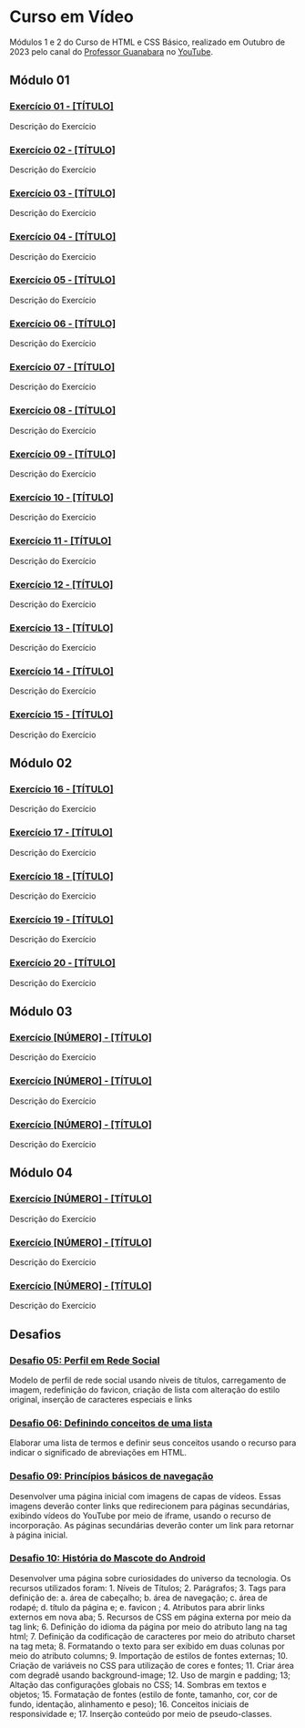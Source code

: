 <h1>Curso em Vídeo</h1>

<p>Módulos 1 e 2 do Curso de HTML e CSS Básico, realizado em Outubro de 2023 pelo canal do
    <a  href="https://br.linkedin.com/in/guanabara">Professor Guanabara</a> no 
    <a href="https://www.youtube.com/@CursoemVideo">YouTube</a>.
</p>

<h2>Módulo 01</h2>

<h3><a href="https://whiterabbiton.github.io/Curso-HTML5-CSS3-Gustavo-Guanabara/">Exercício 01 - [TÍTULO]</a></h3>
<p>Descrição do Exercício</p>

<h3><a href="https://whiterabbiton.github.io/Curso-HTML5-CSS3-Gustavo-Guanabara/">Exercício 02 - [TÍTULO]</a></h3>
<p>Descrição do Exercício</p>

<h3><a href="https://whiterabbiton.github.io/Curso-HTML5-CSS3-Gustavo-Guanabara/">Exercício 03 - [TÍTULO]</a></h3>
<p>Descrição do Exercício</p>

<h3><a href="https://whiterabbiton.github.io/Curso-HTML5-CSS3-Gustavo-Guanabara/">Exercício 04 - [TÍTULO]</a></h3>
<p>Descrição do Exercício</p>

<h3><a href="https://whiterabbiton.github.io/Curso-HTML5-CSS3-Gustavo-Guanabara/">Exercício 05 - [TÍTULO]</a></h3>
<p>Descrição do Exercício</p>

<h3><a href="https://whiterabbiton.github.io/Curso-HTML5-CSS3-Gustavo-Guanabara/">Exercício 06 - [TÍTULO]</a></h3>
<p>Descrição do Exercício</p>

<h3><a href="https://whiterabbiton.github.io/Curso-HTML5-CSS3-Gustavo-Guanabara/">Exercício 07 - [TÍTULO]</a></h3>
<p>Descrição do Exercício</p>

<h3><a href="https://whiterabbiton.github.io/Curso-HTML5-CSS3-Gustavo-Guanabara/">Exercício 08 - [TÍTULO]</a></h3>
<p>Descrição do Exercício</p>

<h3><a href="https://whiterabbiton.github.io/Curso-HTML5-CSS3-Gustavo-Guanabara/">Exercício 09 - [TÍTULO]</a></h3>
<p>Descrição do Exercício</p>

<h3><a href="https://whiterabbiton.github.io/Curso-HTML5-CSS3-Gustavo-Guanabara/">Exercício 10 - [TÍTULO]</a></h3>
<p>Descrição do Exercício</p>

<h3><a href="https://whiterabbiton.github.io/Curso-HTML5-CSS3-Gustavo-Guanabara/">Exercício 11 - [TÍTULO]</a></h3>
<p>Descrição do Exercício</p>

<h3><a href="https://whiterabbiton.github.io/Curso-HTML5-CSS3-Gustavo-Guanabara/">Exercício 12 - [TÍTULO]</a></h3>
<p>Descrição do Exercício</p>

<h3><a href="https://whiterabbiton.github.io/Curso-HTML5-CSS3-Gustavo-Guanabara/">Exercício 13 - [TÍTULO]</a></h3>
<p>Descrição do Exercício</p>

<h3><a href="https://whiterabbiton.github.io/Curso-HTML5-CSS3-Gustavo-Guanabara/">Exercício 14 - [TÍTULO]</a></h3>
<p>Descrição do Exercício</p>

<h3><a href="https://whiterabbiton.github.io/Curso-HTML5-CSS3-Gustavo-Guanabara/">Exercício 15 - [TÍTULO]</a></h3>
<p>Descrição do Exercício</p>

<h2>Módulo 02</h2>

<h3><a href="https://whiterabbiton.github.io/Curso-HTML5-CSS3-Gustavo-Guanabara/" >Exercício 16 - [TÍTULO]</a></h3>
<p>Descrição do Exercício</p>

<h3><a href="https://whiterabbiton.github.io/Curso-HTML5-CSS3-Gustavo-Guanabara/" >Exercício 17 - [TÍTULO]</a></h3>
<p>Descrição do Exercício</p>

<h3><a href="https://whiterabbiton.github.io/Curso-HTML5-CSS3-Gustavo-Guanabara/" >Exercício 18 - [TÍTULO]</a></h3>
<p>Descrição do Exercício</p>

<h3><a href="https://whiterabbiton.github.io/Curso-HTML5-CSS3-Gustavo-Guanabara/" >Exercício 19 - [TÍTULO]</a></h3>
<p>Descrição do Exercício</p>

<h3><a href="https://whiterabbiton.github.io/Curso-HTML5-CSS3-Gustavo-Guanabara/" >Exercício 20 - [TÍTULO]</a></h3>
<p>Descrição do Exercício</p>

<h2>Módulo 03</h2>

<h3><a href="https://whiterabbiton.github.io/Curso-HTML5-CSS3-Gustavo-Guanabara/" >Exercício [NÚMERO] - [TÍTULO]</a></h3>
<p>Descrição do Exercício</p>

<h3><a href="https://whiterabbiton.github.io/Curso-HTML5-CSS3-Gustavo-Guanabara/" >Exercício [NÚMERO] - [TÍTULO]</a></h3>
<p>Descrição do Exercício</p>

<h3><a href="https://whiterabbiton.github.io/Curso-HTML5-CSS3-Gustavo-Guanabara/" >Exercício [NÚMERO] - [TÍTULO]</a></h3>
<p>Descrição do Exercício</p>

<h2>Módulo 04</h2>

<h3><a href="https://whiterabbiton.github.io/Curso-HTML5-CSS3-Gustavo-Guanabara/" >Exercício [NÚMERO] - [TÍTULO]</a></h3>
<p>Descrição do Exercício</p>

<h3><a href="https://whiterabbiton.github.io/Curso-HTML5-CSS3-Gustavo-Guanabara/" >Exercício [NÚMERO] - [TÍTULO]</a></h3>
<p>Descrição do Exercício</p>

<h3><a href="https://whiterabbiton.github.io/Curso-HTML5-CSS3-Gustavo-Guanabara/" >Exercício [NÚMERO] - [TÍTULO]</a></h3>
<p>Descrição do Exercício</p>

<h2>Desafios</h2>
<h3><a href="https://whiterabbiton.github.io/Curso-HTML5-CSS3-Gustavo-Guanabara/Desafios/Desafio_05/index.html" >Desafio 05: Perfil em Rede Social</a></h3>
<p>Modelo de perfil de rede social usando níveis de títulos, carregamento de imagem, redefinição do favicon, criação de lista com alteração do estilo original, inserção de caracteres especiais e links</p>

<h3><a href="https://whiterabbiton.github.io/Curso-HTML5-CSS3-Gustavo-Guanabara/Desafios/Desafio_06/index.html" >Desafio 06: Definindo conceitos de uma lista</a></h3>
<p>Elaborar uma lista de termos e definir seus conceitos usando o recurso para indicar o significado de abreviações em HTML.</p>

<h3><a href="https://whiterabbiton.github.io/Curso-HTML5-CSS3-Gustavo-Guanabara/Desafios/Desafio_09/index.html" >Desafio 09: Princípios básicos de navegação</a></h3>
<p>Desenvolver uma página inicial com imagens de capas de vídeos. Essas imagens deverão conter links que redirecionem para páginas secundárias, exibindo vídeos do YouTube por meio de iframe, usando o recurso de incorporação. As páginas secundárias deverão conter um link para retornar à página inicial.</p>

<h3><a href="https://whiterabbiton.github.io/Curso-HTML5-CSS3-Gustavo-Guanabara/Desafios/Desafio_10/android.html" >Desafio 10: História do Mascote do Android</a></h3>
<p>Desenvolver uma página sobre curiosidades do universo da tecnologia. Os recursos utilizados foram: 1. Níveis de Títulos; 2. Parágrafos; 3. Tags para definição de: a. área de cabeçalho; b. área de navegação; c. área de rodapé; d. título da página e; e. favicon ; 4. Atributos para abrir links externos em nova aba; 5. Recursos de CSS em página externa por meio da tag link; 6. Definição do idioma da página por meio do atributo lang na tag html; 7. Definição da codificação de caracteres por meio do atributo charset na tag meta; 8. Formatando o texto para ser exibido em duas colunas por meio do atributo columns; 9. Importação de estilos de fontes externas; 10. Criação de variáveis no CSS para utilização de cores e fontes; 11. Criar área com degradê usando background-image; 12. Uso de margin e padding; 13; Altação das configurações globais no CSS; 14. Sombras em textos e objetos; 15. Formatação de fontes (estilo de fonte, tamanho, cor, cor de fundo, identação, alinhamento e peso); 16. Conceitos iniciais de responsividade e; 17. Inserção conteúdo por meio de pseudo-classes.</p>